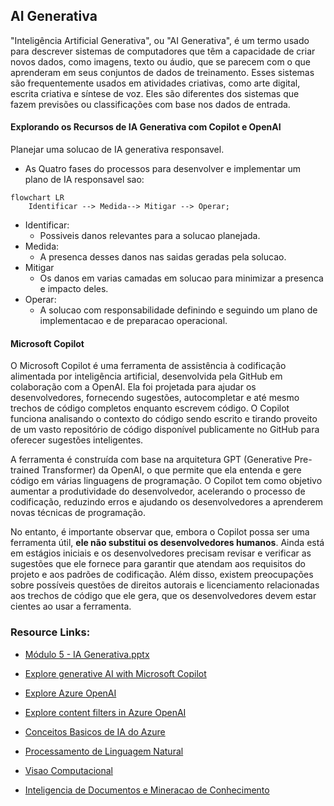 ## AI Generativa

"Inteligência Artificial Generativa", ou "AI Generativa", é um termo usado para descrever sistemas de computadores que têm a capacidade de criar novos dados, como imagens, texto ou áudio, que se parecem com o que aprenderam em seus conjuntos de dados de treinamento. Esses sistemas são frequentemente usados em atividades criativas, como arte digital, escrita criativa e síntese de voz. Eles são diferentes dos sistemas que fazem previsões ou classificações com base nos dados de entrada.



#### Explorando os Recursos de IA Generativa com Copilot e OpenAI

Planejar uma solucao de IA generativa responsavel.

- As Quatro fases do processos para desenvolver e implementar um plano de IA responsavel sao:

```mermaid
flowchart LR
    Identificar --> Medida--> Mitigar --> Operar;
```

- Identificar:
  - Possiveis danos relevantes para a solucao planejada.
- Medida:
  - A presenca desses danos nas saidas geradas pela solucao.
- Mitigar
  - Os danos em varias camadas em solucao para minimizar a presenca e impacto deles.
- Operar:
    - A solucao com responsabilidade definindo e seguindo um plano de implementacao e de preparacao operacional.


#### Microsoft Copilot

O Microsoft Copilot é uma ferramenta de assistência à codificação alimentada por inteligência artificial, desenvolvida pela GitHub em colaboração com a OpenAI. Ela foi projetada para ajudar os desenvolvedores, fornecendo sugestões, autocompletar e até mesmo trechos de código completos enquanto escrevem código. O Copilot funciona analisando o contexto do código sendo escrito e tirando proveito de um vasto repositório de código disponível publicamente no GitHub para oferecer sugestões inteligentes.

A ferramenta é construída com base na arquitetura GPT (Generative Pre-trained Transformer) da OpenAI, o que permite que ela entenda e gere código em várias linguagens de programação. O Copilot tem como objetivo aumentar a produtividade do desenvolvedor, acelerando o processo de codificação, reduzindo erros e ajudando os desenvolvedores a aprenderem novas técnicas de programação.

No entanto, é importante observar que, embora o Copilot possa ser uma ferramenta útil, **ele não substitui os desenvolvedores humanos**. Ainda está em estágios iniciais e os desenvolvedores precisam revisar e verificar as sugestões que ele fornece para garantir que atendam aos requisitos do projeto e aos padrões de codificação. Além disso, existem preocupações sobre possíveis questões de direitos autorais e licenciamento relacionadas aos trechos de código que ele gera, que os desenvolvedores devem estar cientes ao usar a ferramenta.








### Resource Links:

- [Módulo 5 - IA Generativa.pptx](https://academiapme-my.sharepoint.com/:p:/g/personal/nubia_dio_me/Ef88qA-boB1GuImGg67P-IQBAQP0mfwtVB0RjBnabfvdPw?e=PwuezC)

- [Explore generative AI with Microsoft Copilot](https://microsoftlearning.github.io/mslearn-ai-fundamentals/Instructions/Labs/12-generative-ai.html)
- [Explore Azure OpenAI](https://microsoftlearning.github.io/mslearn-ai-fundamentals/Instructions/Labs/13-azure-openai.html)
- [Explore content filters in Azure OpenAI](https://microsoftlearning.github.io/mslearn-ai-fundamentals/Instructions/Labs/14-azure-openai-content-filters.html)

- [Conceitos Basicos de IA do Azure](https://academiapme-my.sharepoint.com/:p:/g/personal/nubia_dio_me/EVdP5BFHxrJKgBBzFiK_UQMBWv4NAKXaMp4qkZyl27LaWw?rtime=EYcDH7wk3Eg)

- [Processamento de Linguagem Natural](https://academiapme-my.sharepoint.com/:p:/g/personal/nubia_dio_me/EV5UYBn9qcFIoNr6YocotJ8BnqhpFl7hR5KEQFqbIn1HQg?e=577iiz)
- [Visao Computacional](https://academiapme-my.sharepoint.com/:p:/g/personal/nubia_dio_me/EQqp6Nnsr0xMunDUSrLSIqUB3MDWZqY1Ob8vzVKLEjvQ_A?e=kCaDix)
- [Inteligencia de Documentos e Mineracao de Conhecimento](https://academiapme-my.sharepoint.com/:p:/g/personal/nubia_dio_me/EQwcYO0tKhlNuUCGjUEn3A0BZdug_Ll1ijFcSI5NdWfzkg?e=1jSzi6)